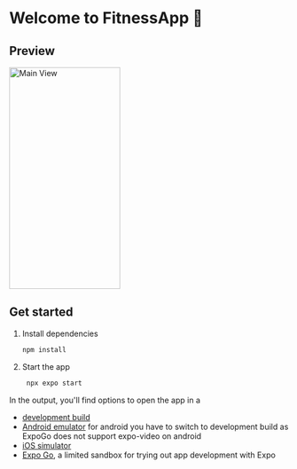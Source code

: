 # Welcome to FitnessApp 👋

## Preview

<img src="./preview/iphone.gif" alt="Main View" width="200" height="400" /> 

## Get started

1. Install dependencies

   ```bash
   npm install
   ```

2. Start the app

   ```bash
    npx expo start
   ```

In the output, you'll find options to open the app in a

- [development build](https://docs.expo.dev/develop/development-builds/introduction/)
- [Android emulator](https://docs.expo.dev/workflow/android-studio-emulator/) for android you have to switch to development build as ExpoGo does not support expo-video on android
- [iOS simulator](https://docs.expo.dev/workflow/ios-simulator/)
- [Expo Go](https://expo.dev/go), a limited sandbox for trying out app development with Expo
